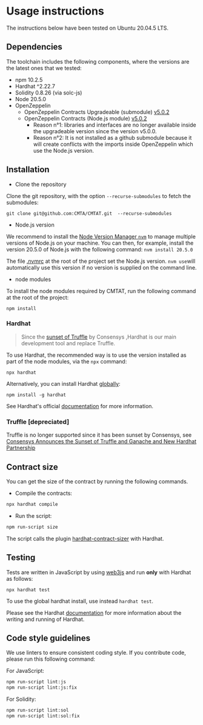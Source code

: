 # Usage instructions

The instructions below have been tested on Ubuntu 20.04.5 LTS.

## Dependencies

The toolchain includes the following components, where the versions
are the latest ones that we tested: 

- npm 10.2.5
- Hardhat ^2.22.7
- Solidity 0.8.26 (via solc-js)
- Node 20.5.0
- OpenZeppelin
  - OpenZeppelin Contracts Upgradeable (submodule) [v5.0.2](https://github.com/OpenZeppelin/openzeppelin-contracts-upgradeable/releases/tag/v5.0.2)
  - OpenZeppelin Contracts (Node.js module) [v5.0.2](https://github.com/OpenZeppelin/openzeppelin-contracts/releases/tag/v5.0.2) 
    - Reason n°1: libraries and interfaces are no longer available inside the upgradeable version since the version v5.0.0.
    - Reason n°2: It is not installed as a github submodule because it will create conflicts with the imports inside OpenZeppelin which use the Node.js version.


## Installation

- Clone the repository

Clone the git repository, with the option `--recurse-submodules` to fetch the submodules:

`git clone git@github.com:CMTA/CMTAT.git  --recurse-submodules`  

- Node.js version

We recommend to install the [Node Version Manager `nvm`](https://github.com/nvm-sh/nvm) to manage multiple versions of Node.js on your machine. You can then, for example, install the version 20.5.0 of Node.js with the following command: `nvm install 20.5.0`

The file [.nvmrc](../.nvmrc) at the root of the project set the Node.js version. `nvm use`will automatically use this version if no version is supplied on the command line.

- node modules

To install the node modules required by CMTAT, run the following command at the root of the project:

`npm install`



### Hardhat

> Since the [sunset of Truffle](https://consensys.io/blog/consensys-announces-the-sunset-of-truffle-and-ganache-and-new-hardhat) by Consensys ,Hardhat is our main development tool and replace Truffle. 

To use Hardhat, the recommended way is to use the version installed as
part of the node modules, via the `npx` command:

`npx hardhat`

Alternatively, you can install Hardhat [globally](https://hardhat.org/hardhat-runner/docs/getting-started):

`npm install -g hardhat` 

See Hardhat's official [documentation](https://hardhat.org) for more information.

### Truffle [depreciated]

Truffle is no longer supported since it has been sunset by Consensys, see [Consensys Announces the Sunset of Truffle and Ganache and New Hardhat Partnership](https://consensys.io/blog/consensys-announces-the-sunset-of-truffle-and-ganache-and-new-hardhat)

## Contract size

You can get the size of the contract by running the following commands.

- Compile the contracts:

```bash
npx hardhat compile
```

- Run the script:

```bash
npm run-script size
```

The script calls the plugin [hardhat-contract-sizer](https://www.npmjs.com/package/hardhat-contract-sizer) with Hardhat.

## Testing

Tests are written in JavaScript by using [web3js](https://web3js.readthedocs.io/en/v1.10.0/) and run **only** with Hardhat as follows:

`npx hardhat test`

To use the global hardhat install, use instead `hardhat test`.

Please see the Hardhat [documentation](https://hardhat.org/tutorial/testing-contracts) for more information about the writing and running of  Hardhat.


## Code style guidelines

We use linters to ensure consistent coding style. If you contribute code, please run this following command: 

For JavaScript:
```bash
npm run-script lint:js 
npm run-script lint:js:fix 
```

For Solidity:
```bash
npm run-script lint:sol  
npm run-script lint:sol:fix
```
